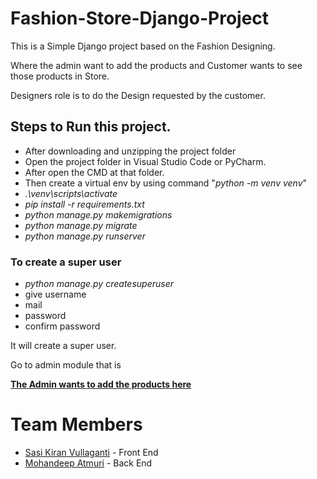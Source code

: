 # Fashion-Store-Django-Project


This is a Simple Django project based on the Fashion Designing.


Where the admin want to add the products and Customer wants to see those products in Store.


Designers role is to do the Design requested by the customer.

## Steps to Run this project.
- After downloading and unzipping the project folder
- Open the project folder in Visual Studio Code or PyCharm.
- After open the CMD at that folder.
- Then create a virtual env by using command "*python -m venv venv*"
- *.\venv\scripts\activate*
- *pip install -r requirements.txt*
- *python manage.py makemigrations*
- *python manage.py migrate*
- *python manage.py runserver*

### To create a super user
 - *python manage.py createsuperuser*
  - give username
  - mail
  - password
  - confirm password
 
 It will create a super user.
 
 Go to admin module that is 
 
 
 **<a href="http://127.0.0.1:8000/admin/login/?next=/admin/">The Admin wants to add the products here</a>**
 
 
 
 # Team Members
  - <a href="https://github.com/190031761-Sasi-Kiran-CSE">Sasi Kiran Vullaganti</a> - Front End
  - <a href="https://github.com/mohandeep2002">Mohandeep Atmuri</a> - Back End
